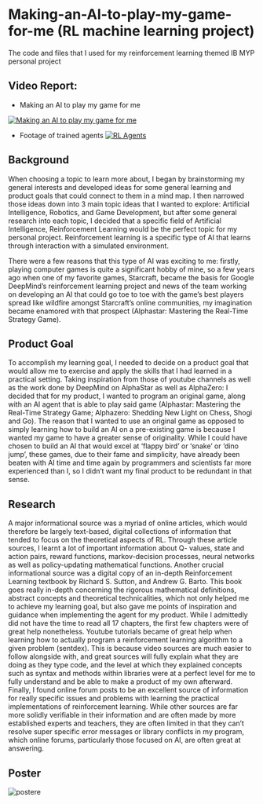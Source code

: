 # Making-an-AI-to-play-my-game-for-me (RL machine learning project)
The code and files that I used for my reinforcement learning themed IB MYP personal project

## Video Report:
* Making an AI to play my game for me

[![Making an AI to play my game for me](https://img.youtube.com/vi/NZcOcnKrRLk/0.jpg)](https://www.youtube.com/watch?v=NZcOcnKrRLk "Making an AI to play my game for me")
* Footage of trained agents
[![RL Agents](https://img.youtube.com/vi/AYqclvxRgSE/0.jpg)](https://www.youtube.com/watch?v=AYqclvxRgSE "My 9 RL Agents")

## Background 
When choosing a topic to learn more about, I began by brainstorming my general 
interests and developed ideas for some general learning and product goals that could connect to them in a mind map. I then narrowed those ideas down into 3 main topic ideas that I wanted to explore: Artificial Intelligence, Robotics, and Game Development, but after some general research into each topic, I decided that a specific field of Artificial Intelligence, Reinforcement Learning would be the perfect topic for my personal project. Reinforcement learning is a specific type of AI that learns through interaction with a simulated environment.

There were a few reasons that this type of AI was exciting to me: firstly, playing 
computer games is quite a significant hobby of mine, so a few years ago when one of my favorite games, Starcraft, became the basis for Google DeepMind’s reinforcement learning project and news of the team working on developing an AI that could go toe to toe with the game’s best players spread like wildfire amongst Starcraft’s online communities, my imagination became enamored with that prospect (Alphastar: Mastering the Real-Time Strategy Game).

## Product Goal
To accomplish my learning goal, I needed to decide on a product goal that would allow 
me to exercise and apply the skills that I had learned in a practical setting. Taking inspiration from those of youtube channels as well as the work done by DeepMind on AlphaStar as well as AlphaZero: I decided that for my product, I wanted to program an original game, along with an AI agent that is able to play said game (Alphastar: Mastering the Real-Time Strategy Game; Alphazero: Shedding New Light on Chess, Shogi and Go). The reason that I wanted to use an original game as opposed to simply learning how to build an AI on a pre-existing game is because I wanted my game to have a greater sense of originality. While I could have chosen to build an AI that would excel at ‘flappy bird’ or ‘snake’ or ‘dino jump’, these games, due to their fame and simplicity, have already been beaten with AI time and time again by programmers and scientists far more experienced than I, so I didn’t want my final product to be redundant in that sense.

## Research
A major informational source was a myriad of online articles, which would therefore be largely text-based, digital collections of information that tended to focus on the theoretical aspects of RL. Through these article sources, I learnt a lot of important information about Q- values, state and action pairs, reward functions, markov-decision processes, neural networks as well as policy-updating mathematical functions. Another crucial informational source was a digital copy of an in-depth Reinforcement Learning textbook by Richard S. Sutton, and Andrew  G. Barto. This book goes really in-depth concerning the rigorous mathematical definitions, abstract concepts and theoretical technicalities, which not only helped me to achieve my learning goal, but also gave me points of inspiration and guidance when implementing the agent for my product. While I admittedly did not have the time to read all 17 chapters, the first few chapters were of great help nonetheless. Youtube tutorials became of great help when learning how to actually program a reinforcement learning algorithm to a given problem (sentdex). 
This is because video sources are much easier to follow alongside with, and great 
sources will fully explain what they are doing as they type code, and the level at which they explained concepts such as syntax and methods within libraries were at a perfect level for me to fully understand and be able to make a product of my own afterward. Finally, I found online forum posts to be an excellent source of information for really specific issues and problems with learning the practical implementations of reinforcement learning. While other sources are far more solidly verifiable in their information and are often made by more established experts and teachers, they are often limited in that they can’t resolve super specific error messages or library conflicts in my program, which online forums, particularly those focused on AI, are often great at answering.

## Poster
![postere](https://github.com/RapidShinjuTheLord/Making-an-AI-to-play-my-game-for-me/assets/87404135/b95995a0-fc0b-4020-90c4-9c6f45409ff3)
